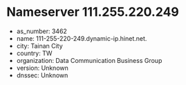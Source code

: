 # Nameserver 111.255.220.249

* as_number: 3462
* name: 111-255-220-249.dynamic-ip.hinet.net.
* city: Tainan City
* country: TW
* organization: Data Communication Business Group
* version: Unknown
* dnssec: Unknown
